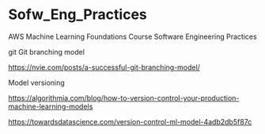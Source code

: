 # Sofw_Eng_Practices
 AWS Machine Learning Foundations Course
 Software Engineering Practices

git Git branching model

https://nvie.com/posts/a-successful-git-branching-model/

Model versioning

https://algorithmia.com/blog/how-to-version-control-your-production-machine-learning-models

https://towardsdatascience.com/version-control-ml-model-4adb2db5f87c
